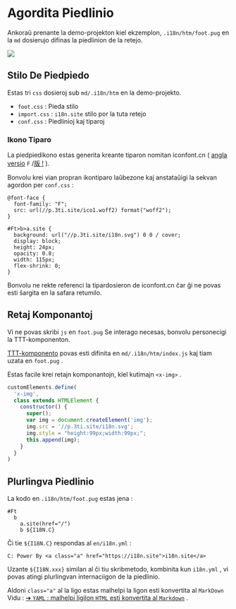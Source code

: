 # Agordita Piedlinio

Ankoraŭ prenante la demo-projekton kiel ekzemplon, `.i18n/htm/foot.pug` en la `md` dosierujo difinas la piedlinion de la retejo.

![](https://p.3ti.site/1721286077.avif)

## Stilo De Piedpiedo

Estas tri `css` dosieroj sub `md/.i18n/htm` en la demo-projekto.

* `foot.css` : Pieda stilo
* `import.css` : `i18n.site` stilo por la tuta retejo
* `conf.css` : Piedlinioj kaj tiparoj

### Ikono Tiparo

La piedpiedikono estas generita kreante tiparon nomitan iconfont.cn ( [angla versio](https://www.iconfont.cn/?lang=en-us) `F` /[版 !](https://www.iconfont.cn/?lang=zh) ).

Bonvolu krei vian propran ikontiparo laŭbezone kaj anstataŭigi la sekvan agordon per `conf.css` :

```
@font-face {
  font-family: "F";
  src: url(//p.3ti.site/ico1.woff2) format("woff2");
}

#Ft>b>a.site {
  background: url("//p.3ti.site/i18n.svg") 0 0 / cover;
  display: block;
  height: 24px;
  opacity: 0.8;
  width: 115px;
  flex-shrink: 0;
}
```

Bonvolu ne rekte referenci la tipardosieron de iconfont.cn ĉar ĝi ne povas esti ŝargita en la safara retumilo.

## Retaj Komponantoj

Vi ne povas skribi `js` en `foot.pug` Se interago necesas, bonvolu personecigi la TTT-komponenton.

[TTT-komponento](https://www.freecodecamp.org/news/build-your-first-web-component/) povas esti difinita en `md/.i18n/htm/index.js` kaj tiam uzata en `foot.pug` .

Estas facile krei retajn komponantojn, kiel kutimajn `<x-img>` .

```js
customElements.define(
  'x-img',
  class extends HTMLElement {
    constructor() {
      super();
      var img = document.createElement('img');
      img.src = '//p.3ti.site/i18n.svg';
      img.style = "height:99px;width:99px;";
      this.append(img);
    }
  }
)
```

## Plurlingva Piedlinio

La kodo en `.i18n/htm/foot.pug` estas jena :

```
#Ft
  b
    a.site(href="/")
    b ${I18N.C}
```

Ĉi tie `${I18N.C}` respondas al `en/i18n.yml` :

```
C: Power By <a class="a" href="https://i18n.site">i18n.site</a>
```

Uzante `${I18N.xxx}` similan al ĉi tiu skribmetodo, kombinita kun `i18n.yml` , vi povas atingi plurlingvan internaciigon de la piedlinio.

Aldoni `class="a"` al la ligo estas malhelpi la ligon esti konvertita al `MarkDown` Vidu :
 [➔ `YAML` : malhelpi ligilon `HTML` esti konvertita al `Markdown`](/i18/qa#H2) .